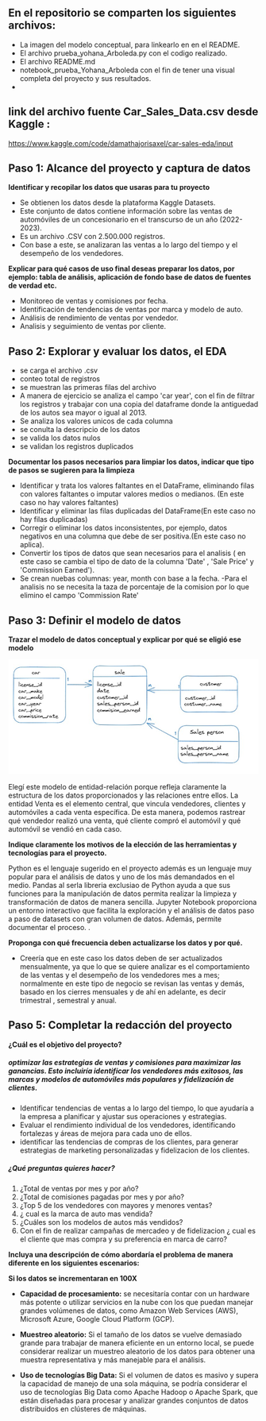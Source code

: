 ## En el repositorio se comparten los siguientes archivos:
- La imagen del modelo conceptual, para linkearlo en en el README.
- El archivo prueba_yohana_Arboleda.py con el codigo realizado.
- El archivo README.md 
- notebook_prueba_Yohana_Arboleda con el fin de tener una visual completa del proyecto y sus resultados.
- 
## link del archivo fuente Car_Sales_Data.csv desde Kaggle :
 https://www.kaggle.com/code/damathajorisaxel/car-sales-eda/input

## **Paso 1: Alcance del proyecto y captura de datos**
 **Identificar y recopilar los datos que usaras para tu proyecto**
- Se obtienen los datos desde la plataforma Kaggle Datasets.
- Este conjunto de datos contiene información sobre las ventas de automóviles de un concesionario en el transcurso de un año (2022-2023).
- Es un archivo .CSV con  2.500.000 registros.
- Con base a este, se analizaran las ventas a lo largo del tiempo y el desempeño de los vendedores.

**Explicar para qué casos de uso final deseas preparar los datos, por ejemplo: tabla de análisis, 
aplicación de fondo base de datos de fuentes de verdad  etc.**
- Monitoreo de ventas y comisiones por fecha.
- Identificación de tendencias de ventas por marca y modelo de auto.
- Análisis de rendimiento de ventas por vendedor.
- Analisis y seguimiento de ventas por cliente.

## **Paso 2: Explorar y evaluar los datos, el EDA**
- se carga el archivo .csv
- conteo total de registros
- se muestran las primeras filas del archivo
- A manera de ejercicio se analiza el campo 'car year', con el fin de filtrar los registros y trabajar con una copia del dataframe donde la antiguedad de los autos sea mayor o igual al 2013.
- Se analiza los valores unicos de cada columna
- se conulta la descripcio de los datos
- se valida los datos nulos
- se validan los registros duplicados

**Documentar los pasos necesarios para limpiar los datos, indicar que tipo de pasos se sugieren para la limpieza**

- Identificar y trata los valores faltantes en el DataFrame, eliminando filas con valores faltantes o imputar valores medios o medianos. (En este caso no hay valores faltantes)
- Identificar y eliminar las filas duplicadas del DataFrame(En este caso no hay filas duplicadas)
- Corregir o eliminar los datos inconsistentes, por ejemplo, datos negativos en una columna que debe de ser positiva.(En este caso no aplica).
- Convertir los tipos de datos que sean necesarios para el analisis ( en este caso se cambia el tipo de dato de la columna 'Date' , 'Sale Price' y 'Commission Earned').
- Se crean nuebas columnas: year, month con base a la fecha.
 -Para el analisis no se necesita la taza de porcentaje de la comision por lo que elimino el campo 'Commission Rate' 
 
 ## Paso 3: Definir el modelo de datos
**Trazar el modelo de datos conceptual y explicar por qué se eligió ese modelo**

![modelo_conceptual](https://github.com/jarboledal19/analisis_datos_sales_cars/blob/main/Modelo_conceptual_cars_sale.jpg)

Elegí este modelo de entidad-relación porque refleja claramente la estructura de los datos proporcionados y las relaciones entre ellos. La entidad Venta es el elemento central, que vincula vendedores, clientes y automóviles a cada venta específica. De esta manera, podemos rastrear qué vendedor realizó una venta, qué cliente compró el automóvil y qué automóvil se vendió en cada caso.

**Indique claramente los motivos de la elección de las herramientas y tecnologías para el proyecto.**

Python es el lenguaje sugerido en el proyecto además es un lenguaje muy popular para el análisis de datos y uno de los más demandados en el medio.
Pandas al serla libreria exclusiao de Python ayuda a que sus funciones para la manipulación de datos permita realizar la limpieza y transformación de datos de manera sencilla.
Jupyter Notebook proporciona un entorno interactivo que facilita la exploración y el análisis de datos paso a paso de datasets con gran volumen de datos. Además, permite documentar el proceso. .


**Proponga con qué frecuencia deben actualizarse los datos y por qué.**

- 	Creería que en este caso los datos deben de ser actualizados mensualmente, ya que lo que se quiere analizar es el comportamiento de las ventas  y el desempeño de los vendedores mes a mes; normalmente en este tipo de negocio se revisan las ventas y demás, basado en los cierres mensuales  y de ahí en adelante, es decir trimestral , semestral y anual.
## Paso 5: Completar la redacción del proyecto

**¿Cuál es el objetivo del proyecto?**
##### optimizar las estrategias de ventas y comisiones para maximizar las ganancias. Esto incluiría identificar los vendedores más exitosos, las marcas y modelos de automóviles más populares y fidelización de clientes.
- Identificar tendencias de ventas a lo largo del tiempo, lo que ayudaría a la empresa a planificar y ajustar sus operaciones y estrategias.
- Evaluar el rendimiento individual de los vendedores, identificando fortalezas y áreas de mejora para cada uno de ellos.
- identificar las tendencias de compras de los clientes, para generar estrategias de marketing personalizadas y fidelizacion de los clientes.

#####  ¿Qué preguntas quieres hacer?
1. ¿Total de ventas por mes y por año? 
2. ¿Total de comisiones pagadas por mes y por año? 
3. ¿Top 5 de los vendedores con mayores y menores ventas?
4. ¿ cual es la marca de auto mas vendida?
5. ¿Cuáles son los modelos de autos más vendidos?
6. Con el fin de realizar campañas de mercadeo y de fidelizacion ¿ cual es el cliente que mas compra y su preferencia en marca de carro?

**Incluya una descripción de cómo abordaría el problema de manera diferente en los siguientes escenarios:**
    
**Si los datos se incrementaran en 100X**

- **Capacidad de procesamiento:** se necesitaría contar con un hardware más potente o utilizar servicios en la nube con los que puedan manejar grandes volúmenes de datos, como Amazon Web Services (AWS), Microsoft Azure, Google Cloud Platform (GCP).

- **Muestreo aleatorio:** Si el tamaño de los datos se vuelve demasiado grande para trabajar de manera eficiente en un entorno local, se puede considerar realizar un muestreo aleatorio de los datos para obtener una muestra representativa y más manejable para el análisis.

- **Uso de tecnologías Big Data:** Si el volumen de datos es masivo y supera la capacidad de manejo de una sola máquina, se podría considerar el uso de tecnologías Big Data como Apache Hadoop o Apache Spark, que están diseñadas para procesar y analizar grandes conjuntos de datos distribuidos en clústeres de máquinas.

